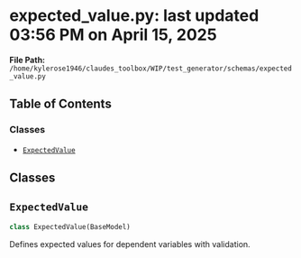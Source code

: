 # expected_value.py: last updated 03:56 PM on April 15, 2025

**File Path:** `/home/kylerose1946/claudes_toolbox/WIP/test_generator/schemas/expected_value.py`

## Table of Contents

### Classes

- [`ExpectedValue`](#expectedvalue)

## Classes

## `ExpectedValue`

```python
class ExpectedValue(BaseModel)
```

Defines expected values for dependent variables with validation.
